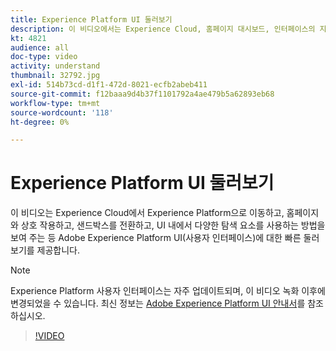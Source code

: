 ```yaml
---
title: Experience Platform UI 둘러보기
description: 이 비디오에서는 Experience Cloud, 홈페이지 대시보드, 인터페이스의 지원 기능, 샌드박스 전환기 및 탐색 요소에서 Experience Platform으로 이동하는 방법을 보여 주는 Adobe Experience Platform의 사용자 인터페이스를 간략하게 소개합니다.
kt: 4821
audience: all
doc-type: video
activity: understand
thumbnail: 32792.jpg
exl-id: 514b73cd-d1f1-472d-8021-ecfb2abeb411
source-git-commit: f12baaa9d4b37f1101792a4ae479b5a62893eb68
workflow-type: tm+mt
source-wordcount: '118'
ht-degree: 0%

---
```


# Experience Platform UI 둘러보기

이 비디오는 Experience Cloud에서 Experience Platform으로 이동하고, 홈페이지와 상호 작용하고, 샌드박스를 전환하고, UI 내에서 다양한 탐색 요소를 사용하는 방법을 보여 주는 등 Adobe Experience Platform UI(사용자 인터페이스)에 대한 빠른 둘러보기를 제공합니다.

>[!NOTE]
>
>Experience Platform 사용자 인터페이스는 자주 업데이트되며, 이 비디오 녹화 이후에 변경되었을 수 있습니다. 최신 정보는 [Adobe Experience Platform UI 안내서](../ui-guide.md)를 참조하십시오.


>[!VIDEO](https://video.tv.adobe.com/v/3430445?quality=12&learn=on&captions=kor)
